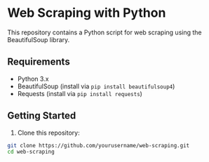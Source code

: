 # Web Scraping with Python

This repository contains a Python script for web scraping using the BeautifulSoup library.

## Requirements

- Python 3.x
- BeautifulSoup (install via `pip install beautifulsoup4`)
- Requests (install via `pip install requests`)

## Getting Started

1. Clone this repository:

```bash
git clone https://github.com/yourusername/web-scraping.git
cd web-scraping
